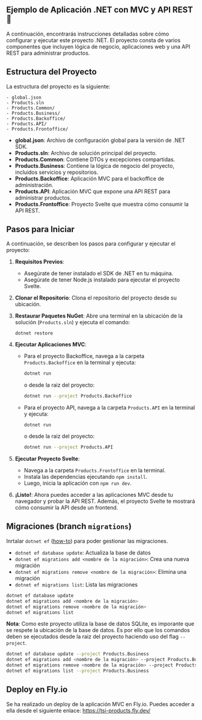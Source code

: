 ## Ejemplo de Aplicación .NET con MVC y API REST 🚀

A continuación, encontrarás instrucciones detalladas sobre cómo configurar y ejecutar este proyecto .NET. El proyecto consta de varios componentes que incluyen lógica de negocio, aplicaciones web y una API REST para administrar productos.

## Estructura del Proyecto

La estructura del proyecto es la siguiente:

```
- global.json
- Products.sln
- Products.Common/
- Products.Business/
- Products.Backoffice/
- Products.API/
- Products.Frontoffice/
```

- **global.json**: Archivo de configuración global para la versión de .NET SDK.
- **Products.sln**: Archivo de solución principal del proyecto.
- **Products.Common**: Contiene DTOs y excepciones compartidas.
- **Products.Business**: Contiene la lógica de negocio del proyecto, incluidos servicios y repositorios.
- **Products.Backoffice**: Aplicación MVC para el backoffice de administración.
- **Products.API**: Aplicación MVC que expone una API REST para administrar productos.
- **Products.Frontoffice**: Proyecto Svelte que muestra cómo consumir la API REST.

## Pasos para Iniciar

A continuación, se describen los pasos para configurar y ejecutar el proyecto:

1. **Requisitos Previos**:
   - Asegúrate de tener instalado el SDK de .NET en tu máquina.
   - Asegúrate de tener Node.js instalado para ejecutar el proyecto Svelte.

2. **Clonar el Repositorio**:
   Clona el repositorio del proyecto desde su ubicación.

4. **Restaurar Paquetes NuGet**:
   Abre una terminal en la ubicación de la solución (`Products.sln`) y ejecuta el comando:
   ```
   dotnet restore
   ```

5. **Ejecutar Aplicaciones MVC**:
   - Para el proyecto Backoffice, navega a la carpeta `Products.Backoffice` en la terminal y ejecuta:
     ```bash
     dotnet run
     ```
     o desde la raiz del proyecto:
     ```bash
     dotnet run --project Products.Backoffice
     ```
   - Para el proyecto API, navega a la carpeta `Products.API` en la terminal y ejecuta:
     ```
     dotnet run
     ```
     o desde la raiz del proyecto:
     ```bash
     dotnet run --project Products.API
     ```

6. **Ejecutar Proyecto Svelte**:
   - Navega a la carpeta `Products.Frontoffice` en la terminal.
   - Instala las dependencias ejecutando `npm install`.
   - Luego, inicia la aplicación con `npm run dev`.

7. **¡Listo!**:
   Ahora puedes acceder a las aplicaciones MVC desde tu navegador y probar la API REST.
  Además, el proyecto Svelte te mostrará cómo consumir la API desde un frontend.

## Migraciones (branch `migrations`)

Inrtalar `dotnet ef` ([how-to](httpr://learn.microsoft.com/en-us/ef/core/cli/dotnet)) para poder gestionar las migraciones.

- `dotnet ef database update`: Actualiza la base de datos
- `dotnet ef migrations add <nombre de la migración>`: Crea una nueva migración
- `dotnet ef migrations remove <nombre de la migración>`: Elimina una migración
- `dotnet ef migrations list`: Lista las migraciones

```bash
dotnet ef database update
dotnet ef migrations add <nombre de la migración>
dotnet ef migrations remove <nombre de la migración>
dotnet ef migrations list
```

**Nota**: Como este proyecto utiliza la base de datos SQLite, es imporante que se respete la ubicación de la base de datos.
Es por ello que los comandos deben se ejecutados desde la raiz del proyecto haciendo uso del flag `--project`.

```bash
dotnet ef database update --project Products.Business
dotnet ef migrations add <nombre de la migración> --project Products.Business
dotnet ef migrations remove <nombre de la migración> --project Products.Business
dotnet ef migrations list --project Products.Business
```

## Deploy en Fly.io

Se ha realizado un deploy de la aplicación MVC en Fly.io. Puedes acceder a ella desde el siguiente enlace:
https://tsi-products.fly.dev/


